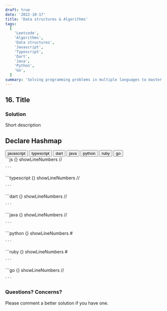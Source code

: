 ```yaml
---
draft: true
date: '2022-10-17'
title: 'Data structures & Algorithms'
tags:
  [
    'Leetcode',
    'Algorithms',
    'Data structures',
    'Javascript',
    'Typescript',
    'Dart',
    'Java',
    'Python',
    'Go',
  ]
summary: 'Solving programming problems in multiple languages to master syntax, data structures, and algorithms.'
---
```


## 16. Title

### Solution

Short description

## Declare Hashmap

<div className="tab-group">
  <div className="tab">
    <button id="js" className="tablinks">javascript</button>
    <button id="ts" className="tablinks">typescript</button>
    <button id="dart" className="tablinks">dart</button>
    <button id="java" className="tablinks">java</button>
    <button id="python" className="tablinks">python</button>
    <button id="ruby" className="tablinks">ruby</button>
    <button id="go" className="tablinks">go</button>
  </div>

  <div id="js" className="tabcontent">
    ```js {} showLineNumbers
    //

    ```

  </div>

  <div id="ts" className="tabcontent">
    ```typescript {} showLineNumbers
    //

    ```

  </div>

  <div id="dart" className="tabcontent">
    ```dart {} showLineNumbers
    //

    ```

  </div>

  <div id="java" className="tabcontent">
    ```java {} showLineNumbers
    //

    ```

  </div>

  <div id="python" className="tabcontent">
    ```python {} showLineNumbers
    #

    ```

  </div>

  <div id="ruby" className="tabcontent">
    ```ruby {} showLineNumbers
    #

    ```

  </div>

  <div id="go" className="tabcontent">
    ```go {} showLineNumbers
    //

    ```

  </div>
</div>

### Questions? Concerns?

Please comment a better solution if you have one.
